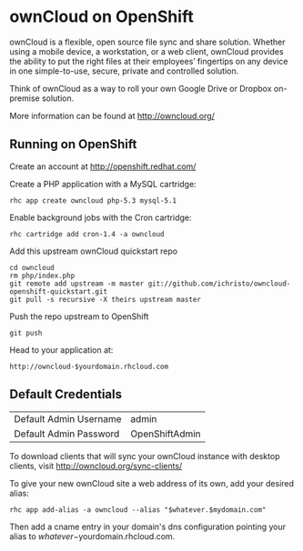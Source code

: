 ownCloud on OpenShift
=========================

ownCloud is a flexible, open source file sync and share solution. Whether using a mobile device, a workstation, or a web client, ownCloud provides the ability to put the right files at their employees’ fingertips on any device in one simple-to-use, secure, private and controlled solution.

Think of ownCloud as a way to roll your own Google Drive or Dropbox on-premise solution.

More information can be found at http://owncloud.org/

Running on OpenShift
--------------------

Create an account at http://openshift.redhat.com/

Create a PHP application with a MySQL cartridge:

	rhc app create owncloud php-5.3 mysql-5.1

Enable background jobs with the Cron cartridge:

	rhc cartridge add cron-1.4 -a owncloud

Add this upstream ownCloud quickstart repo

	cd owncloud
	rm php/index.php
	git remote add upstream -m master git://github.com/ichristo/owncloud-openshift-quickstart.git
	git pull -s recursive -X theirs upstream master

Push the repo upstream to OpenShift

	git push        

Head to your application at:

	http://owncloud-$yourdomain.rhcloud.com

Default Credentials
-------------------
<table>
<tr><td>Default Admin Username</td><td>admin</td></tr>
<tr><td>Default Admin Password</td><td>OpenShiftAdmin</td></tr>
</table>

To download clients that will sync your ownCloud instance with desktop clients, visit http://owncloud.org/sync-clients/

To give your new ownCloud site a web address of its own, add your desired alias:

	rhc app add-alias -a owncloud --alias "$whatever.$mydomain.com"

Then add a cname entry in your domain's dns configuration pointing your alias to $whatever-$yourdomain.rhcloud.com.

